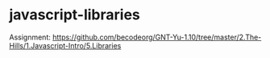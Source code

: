 # javascript-libraries

Assignment: https://github.com/becodeorg/GNT-Yu-1.10/tree/master/2.The-Hills/1.Javascript-Intro/5.Libraries

